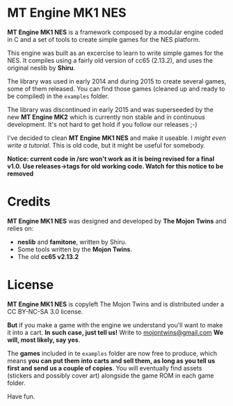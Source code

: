 MT Engine MK1 NES
=================

**MT Engine MK1 NES** is a framework composed by a modular engine coded in C and a set of tools to create simple games for the NES platform. 

This engine was built as an excercise to learn to write simple games for the NES. It compiles using a fairly old version of cc65 (2.13.2), and uses the original neslib by **Shiru**.

The library was used in early 2014 and during 2015 to create several games, some of them released. You can find those games (cleaned up and ready to be compiled) in the `examples` folder.

The library was discontinued in early 2015 and was superseeded by the new **MT Engine MK2** which is currently non stable and in continuous development. It's not hard to get hold if you follow our releases ;-)

I've decided to clean **MT Engine MK1 NES** and make it useable. I *might even write a tutorial*. This is old code, but it might be useful for somebody.

**Notice: current code in /src won't work as it is being revised for a final v1.0. Use releases->tags for old working code. Watch for this notice to be removed**

Credits
=======

**MT Engine MK1 NES** was designed and developed by **The Mojon Twins** and relies on:

* **neslib** and **famitone**, written by Shiru.
* Some tools written by the **Mojon Twins**.
* The old **cc65 v2.13.2**

License
=======

**MT Engine MK1 NES** is copyleft The Mojon Twins and is distributed under a CC BY-NC-SA 3.0 license.

**But** if you make a game with the engine we understand you'll want to make it into a cart. **In such case, just tell us!** Write to mojontwins@gmail.com **We will, most likely, say yes**. 

The **games** included in te `examples` folder are now free to produce, which means **you can put them into carts and sell them, as long as you tell us first and send us a couple of copies**. You will eventually find assets (stickers and possibly cover art) alongside the game ROM in each game folder.

Have fun.
